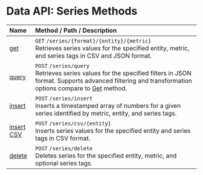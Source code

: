 # Data API: Series Methods

| **Name** | **Method** / **Path** / **Description** |
|:---|:---|
|[get](./get.md) | `GET` `/series/{format}/{entity}/{metric}` <br>  Retrieves series values for the specified entity, metric, and series tags in CSV and JSON format. |
|[query](./query.md) | `POST` `/series/query` <br> Retrieves series values for the specified filters in JSON format. Supports advanced filtering and transformation options compare to [Get](./get.md) method.|
|[insert](./insert.md) | `POST` `/series/insert`<br> Inserts a timestamped array of numbers for a given series identified by metric, entity, and series tags. |
|[insert CSV](./csv-insert.md) | `POST` `/series/csv/{entity}` <br> Inserts series values for the specified entity and series tags in CSV format.|
|[delete](./delete.md) | `POST` `/series/delete` <br> Deletes series for the specified entity, metric, and optional series tags. |